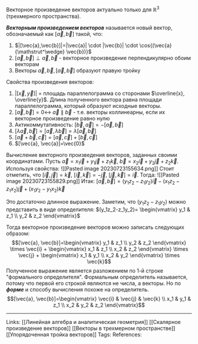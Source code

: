 Векторное произведение векторов актуально только для $\mathbb{R}^{3}$ (трехмерного пространства). 

***Векторным произведением векторов*** называется новый вектор, обозначаемый как $[\vec{a}, \vec{b}]$ такой, что:
1. $|[\vec{a},\vec{b}]|=|\vec{a}| \cdot |\vec{b}| \cdot \cos{(\vec{a} {\mathstrut^\wedge} \vec{b})}$
2. $[\vec{a}, \vec{b}] \perp \vec{a}, \vec{b}$ - векторное произведение перпендикулярно обоим векторам
3. Векторы $\vec{a}, \vec{b}, [\vec{a}, \vec{b}]$ образуют правую тройку

Свойства произведения векторов:
1. $|[\vec{x},\vec{y}]|$ = площадь параллелограмма со сторонами $\overline{x}, \overline{y}$. Длина полученного вектора равна площади параллелограмма, который образуют исходные векторы. 
2. $[\vec{a}, \vec{b}]=0 \leftrightarrow$ $\vec{a} \parallel \vec{b}$  - т.е. векторы коллинеарны, если их векторное произведение равно нулю
3. Актикоммутативность: $[\vec{b}, \vec{a}]=-[\vec{a}, \vec{b}]$
4. $[\lambda \vec{a}, \vec{b}]=[\vec{a},\lambda \vec{b}]=\lambda [\vec{a}, \vec{b}]$
5. $[\vec{a}+\vec{b}, \vec{c}]=[\vec{a}, \vec{c}] + [\vec{b}, \vec{c}]$
6. $[\vec{a}, \vec{a}]=\vec{0}$

Вычисление векторного произведения векторов, заданных своими координатами. Пусть $\vec{a}=x_1 \vec{i} + y_1 \vec{j} + z_1 \vec{k}$, $\vec{b}=x_2 \vec{i} + y_2 \vec{j} + z_2 \vec{k}$. Используя свойства:
![[Pasted image 20230723155634.png]]
Стоит отметить, что $[\vec{i}, \vec{j}]=\vec{k}$, $[\vec{i}, \vec{k}]=-\vec{j}$, $[\vec{j}, \vec{k}]=\vec{i}$. Тогда:
![[Pasted image 20230723155829.png]]
Итак: $[\vec{a}, \vec{b}]=(y_1z_2-z_1y_2)\vec{i} - (x_1z_2-z_1x_2)\vec{j} + (x_1y_2-y_1x_2)\vec{k}$

Это достаточно длинное выражение. Заметим, что $(y_1z_2-z_1y_2)$ можно представить в виде определителя:
$(y_1z_2-z_1y_2)= \begin{vmatrix} y_1 & z_1 \\ y_2 & z_2 \end{vmatrix}$

Тогда векторное произведение векторов можно записать следующих образом: 
$$[\vec{a}, \vec{b}]=\begin{vmatrix} y_1 & z_1 \\ y_2 & z_2 \end{vmatrix} \times \vec{i} + \begin{vmatrix} x_1 & z_1 \\ x_2 & z_2 \end{vmatrix} \times \vec{j} + \begin{vmatrix} x_1 & y_1 \\ x_2 & y_2 \end{vmatrix} \times \vec{k}$$
Полученное выражение является разложением по 1-й строке "формального определителя". Формальным определитель называется, потому что первой его строкой являются не числа, а векторы. Но по ***форме*** и способу вычисления похоже на определитель. 
$$[\vec{a}, \vec{b}]=\begin{vmatrix} \vec{i} & \vec{j} & \vec{k} \\ x_1 & y_1 & z_1 \\ x_2 & y_2 & z_2 \end{vmatrix}$$

___
Links: [[Линейная алгебра и аналитическая геометрия]] [[Скалярное произведение векторов]] [[Векторы в трехмерном пространстве]] [[Упорядоченная тройка векторов]]
Tags: 
References: 